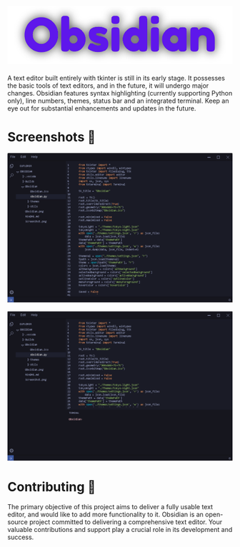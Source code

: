 <h2 align="center">
    <img src="./imgs/Obsidian.png" width=700><br>
</h2>
<p>A text editor built entirely with tkinter is still in its early stage. It possesses the basic tools of text editors, and in the future, it will undergo major changes. Obsidian features syntax highlighting (currently supporting Python only), line numbers, themes, status bar and an integrated terminal. Keep an eye out for substantial enhancements and updates in the future. </p>

# Screenshots 📸
<h4 align="left">
    <img src="./imgs/Screenshot-2.png"><br>
    <br>
    <img src="./imgs/Screenshot-1.png"><br>
</h4>

# Contributing 💜
<p>The primary objective of this project aims to deliver a fully usable text editor, and would like to add more functionality to it. Obsidian is an open-source project committed to delivering a comprehensive text editor. Your valuable contributions and support play a crucial role in its development and success.</p> 
